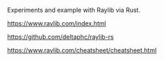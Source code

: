 Experiments and example with Raylib via Rust.

https://www.raylib.com/index.html

https://github.com/deltaphc/raylib-rs

https://www.raylib.com/cheatsheet/cheatsheet.html

